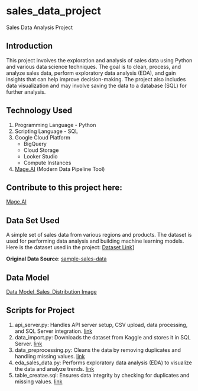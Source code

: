 # sales_data_project
Sales Data Analysis Project

## Introduction
This project involves the exploration and analysis of sales data using Python and various data science techniques. 
The goal is to clean, process, and analyze sales data, perform exploratory data analysis (EDA), and gain insights that can help improve decision-making. 
The project also includes data visualization and may involve saving the data to a database (SQL) for further analysis.

## Technology Used
1. Programming Language - Python
2. Scripting Language - SQL
3. Google Cloud Platform
    - BigQuery
    - Cloud Storage
    - Looker Studio
    - Compute Instances
4. [Mage.AI](http://Mage.AI) (Modern Data Pipeline Tool)

## Contribute to this project here:
[Mage.AI](http://mage.ai)

## Data Set Used
A simple set of sales data from various regions and products. The dataset is used for performing data analysis and building machine learning models.
Here is the dataset used in the project: [Dataset Link](sample-sales-data.csv)]

**Original Data Source**: [sample-sales-data](https://www.kaggle.com/datasets/kyanyoga/sample-sales-data)

## Data Model
[Data Model_Sales_Distribution Image](Sales_Distribution.png)

## Scripts for Project
1. api_server.py: Handles API server setup, CSV upload, data processing, and SQL Server integration. [link](api_server.py)
2. data_import.py: Downloads the dataset from Kaggle and stores it in SQL Server. [link](data_import.py)
3. data_preprocessing.py: Cleans the data by removing duplicates and handling missing values. [link](data_preprocessing.py)
4. eda_sales_data.py: Performs exploratory data analysis (EDA) to visualize the data and analyze trends. [link](eda_sales_data.py)
5. table_creatae.sql: Ensures data integrity by checking for duplicates and missing values. [link](table_create.sql)

